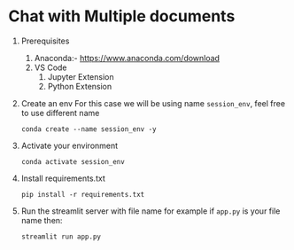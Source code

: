# Chat with Multiple documents
1. Prerequisites
    1. Anaconda:- https://www.anaconda.com/download
    2. VS Code
        1. Jupyter Extension
        2. Python Extension
2. Create an env
For this case we will be using name ```session_env```, feel free to use different name
    ```
    conda create --name session_env -y 
    ```
    
3. Activate your environment
    ```
    conda activate session_env
    ```
4.  Install requirements.txt
    ```
    pip install -r requirements.txt
    ```
5. Run the streamlit server with file name for example if ```app.py``` is your file name then:
    ```
    streamlit run app.py
    ```